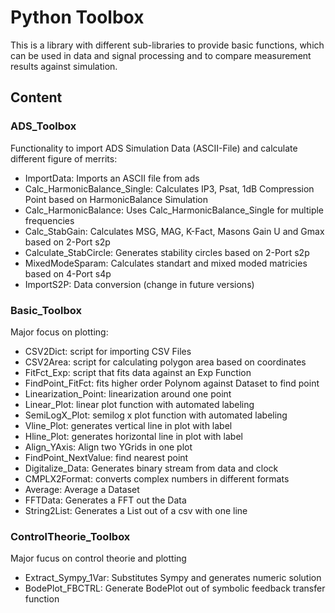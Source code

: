 # Python Toolbox

This is a library with different sub-libraries to provide basic functions, which can be used in data and signal processing and to compare measurement results against simulation.

## Content

### ADS_Toolbox
Functionality to import ADS Simulation Data (ASCII-File) and calculate different figure of merrits:

- ImportData: Imports an ASCII file from ads
- Calc_HarmonicBalance_Single: Calculates IP3, Psat, 1dB Compression Point based on HarmonicBalance Simulation
- Calc_HarmonicBalance: Uses Calc_HarmonicBalance_Single for multiple frequencies
- Calc_StabGain: Calculates MSG, MAG, K-Fact, Masons Gain U and Gmax based on 2-Port s2p
- Calculate_StabCircle: Generates stability circles based on 2-Port s2p
- MixedModeSparam: Calculates standart and mixed moded matricies based on 4-Port s4p
- ImportS2P: Data conversion (change in future versions)

### Basic_Toolbox
Major focus on plotting:

- CSV2Dict: script for importing CSV Files
- CSV2Area: script for calculating polygon area based on coordinates
- FitFct_Exp: script that fits data against an Exp Function
- FindPoint_FitFct: fits higher order Polynom against Dataset to find point
- Linearization_Point: linearization around one point
- Linear_Plot: linear plot function with automated labeling
- SemiLogX_Plot: semilog x plot function with automated labeling
- Vline_Plot: generates vertical line in plot with label
- Hline_Plot: generates horizontal line in plot with label
- Align_YAxis: Align two YGrids in one plot
- FindPoint_NextValue: find nearest point
- Digitalize_Data: Generates binary stream from data and clock
- CMPLX2Format: converts complex numbers in different formats
- Average: Average a Dataset
- FFTData: Generates a FFT out the Data
- String2List: Generates a List out of a csv with one line

### ControlTheorie_Toolbox
Major fucus on control theorie and plotting

- Extract_Sympy_1Var: Substitutes Sympy and generates numeric solution
- BodePlot_FBCTRL: Generate BodePlot out of symbolic feedback transfer function
